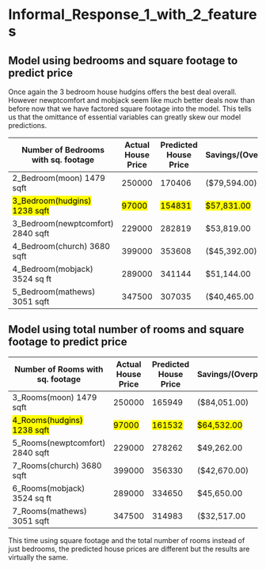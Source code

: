 # Informal_Response_1_with_2_features

## Model using bedrooms and square footage to predict price

Once again the 3 bedroom house hudgins offers the best deal overall. However newptcomfort and mobjack seem like much better deals now than before now that we have factored square footage into the model. This tells us that the omittance of essential variables can greatly skew our model predictions.

| Number of Bedrooms with sq. footage       | Actual House Price  |	Predicted House Price |	Savings/(Overpayment) |
| -------------------                       | --------------------| ----------------------| ----------------------|
|2_Bedroom(moon) 1479 sqft                  |250000	              |170406	                |($79,594.00)           |
|<mark>3_Bedroom(hudgins) 1238 sqft </mark>	|<mark>97000 </mark>  |<mark>154831 </mark>   |<mark>	$57,831.00 </mark> |
|3_Bedroom(newptcomfort) 2840 sqft          |229000               |	282819                |	$53,819.00             | 
|4_Bedroom(church) 3680 sqft	              |399000               |	353608	              |($45,392.00)           |
|4_Bedroom(mobjack) 3524 sq ft              |	289000	            |341144	                |$51,144.00             |
|5_Bedroom(mathews) 3051 sqft               |	347500              |	307035	              |($40,465.00             | 



## Model using total number of rooms and square footage to predict price

| Number of Rooms with sq. footage       | Actual House Price  |	Predicted House Price |	Savings/(Overpayment) |
| -------------------                       | --------------------| ----------------------| ----------------------|
|3_Rooms(moon) 1479 sqft                  |250000	              |165949	                |($84,051.00)           |
|<mark>4_Rooms(hudgins) 1238 sqft </mark>	|<mark>97000 </mark>  |<mark>161532 </mark>   |<mark>	$64,532.00 </mark> |
|5_Rooms(newptcomfort) 2840 sqft          |229000               |	278262                |	$49,262.00             | 
|7_Rooms(church) 3680 sqft	              |399000               |	356330	              |($42,670.00)           |
|6_Rooms(mobjack) 3524 sq ft              |	289000	            |334650	                |$45,650.00             |
|7_Rooms(mathews) 3051 sqft               |	347500              |	314983	              |($32,517.00             | 


This time using square footage and the total number of rooms instead of just bedrooms, the predicted house prices are different but the results are virtually the same. 









